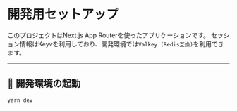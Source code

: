 # 開発用セットアップ

このプロジェクトはNext.js App Routerを使ったアプリケーションです。
セッション情報はKeyvを利用しており、開発環境では`Valkey (Redis互換)`を利用できます。

---

## 🚀 開発環境の起動
```bash
yarn dev
```
